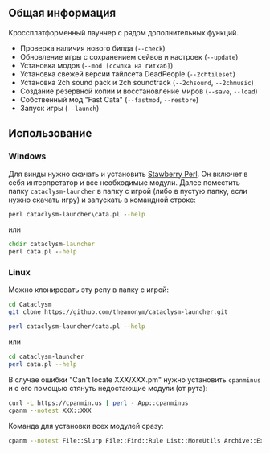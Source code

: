## Общая информация
Кроссплатформенный лаунчер с рядом дополнительных функций.
- Проверка наличия нового билда (`--check`)
- Обновление игры с сохранением сейвов и настроек (`--update`)
- Установка модов (`--mod [ссылка на гитхаб]`)
- Установка свежей версии тайлсета DeadPeople (`--2chtileset`)
- Установка 2ch sound pack и 2ch soundtrack (`--2chsound`, `--2chmusic`)
- Создание резервной копии и восстановление миров (`--save`, `--load`)
- Собственный мод "Fast Cata" (`--fastmod`, `--restore`)
- Запуск игры (`--launch`)

## Использование

### Windows
Для винды нужно скачать и установить [Stawberry Perl](http://strawberryperl.com/). Он включет в себя интерпретатор и все необходимые модули.
Далее поместить папку `cataclysm-launcher` в папку с игрой (либо в пустую папку, если нужно скачать игру) и запускать в командной строке:
```bat
perl cataclysm-launcher\cata.pl --help
```
или
```bat
chdir cataclysm-launcher
perl cata.pl --help
```

### Linux
Можно клонировать эту репу в папку с игрой:
```bash
cd Cataclysm
git clone https://github.com/theanonym/cataclysm-launcher.git

perl cataclysm-launcher/cata.pl --help
```
или
```bash
cd cataclysm-launcher
perl cata.pl --help
```

В случае ошибки "Can't locate ХХХ/XXX.pm" нужно установить `cpanminus` и с его помощью стянуть недостающие модули (от рута):
```bash
curl -L https://cpanmin.us | perl - App::cpanminus
cpanm --notest XXX::XXX
```
Команда для установки всех модулей сразу:
```bash
cpanm --notest File::Slurp File::Find::Rule List::MoreUtils Archive::Extract LWP JSON
```
